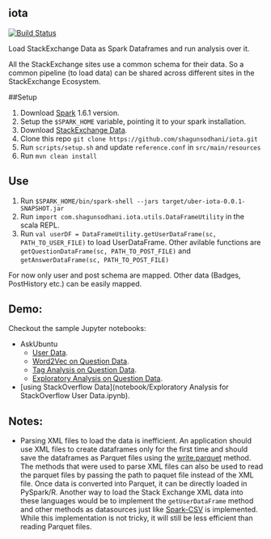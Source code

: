 ## iota

[![Build Status](https://travis-ci.org/shagunsodhani/iota.svg?branch=master)](https://travis-ci.org/shagunsodhani/iota)

Load StackExchange Data as Spark Dataframes and run analysis over it.

All the StackExchange sites use a common schema for their data. So a common pipeline (to load data) can be shared across different sites in the StackExchange Ecosystem.


##Setup

1. Download [Spark](http://spark.apache.org/) 1.6.1 version.
2. Setup the `$SPARK_HOME` variable, pointing it to your spark installation.
3. Download [StackExchange Data](https://archive.org/details/stackexchange).
4. Clone this repo `git clone https://github.com/shagunsodhani/iota.git`
5. Run `scripts/setup.sh` and update `reference.conf` in `src/main/resources`
4. Run `mvn clean install`

## Use

1. Run `$SPARK_HOME/bin/spark-shell --jars target/uber-iota-0.0.1-SNAPSHOT.jar`
2. Run `import com.shagunsodhani.iota.utils.DataFrameUtility` in the scala REPL.
3. Run `val userDF = DataFrameUtility.getUserDataFrame(sc, PATH_TO_USER_FILE)` to load UserDataFrame. Other avilable functions are `getQuestionDataFrame(sc, PATH_TO_POST_FILE)` and `getAnswerDataFrame(sc, PATH_TO_POST_FILE)`

For now only user and post schema are mapped. Other data (Badges, PostHistory etc.) can be easily mapped.

## Demo:

Checkout the sample Jupyter notebooks:
* AskUbuntu
	* [User Data](notebook/AskUbuntu/User/ExploratoryAnalysis.ipynb).
	* [Word2Vec on Question Data](notebook/AskUbuntu/Question/Word2Vec.ipynb).
	* [Tag Analysis on Question Data](notebook/AskUbuntu/Question/TagAnalysis.ipynb).
	* [Exploratory Analysis on Question Data](notebook/AskUbuntu/User/ExploratoryAnalysis.ipynb).
* [using StackOverflow Data](notebook/Exploratory Analysis for StackOverflow User Data.ipynb).

## Notes:

* Parsing XML files to load the data is inefficient. An application should use XML files to create dataframes only for the first time and should save the dataframes as Parquet files using the [write.parquet](http://spark.apache.org/docs/1.5.0/api/scala/index.html#org.apache.spark.sql.DataFrameWriter) method. The methods that were used to parse XML files can also be used to read the parquet files by passing the path to paquet file instead of the XML file. Once data is converted into Parquet, it can be directly loaded in PySpark/R. Another way to load the Stack Exchange XML data into these languages would be to implement the `getUserDataFrame` method and other methods as datasources just like [Spark-CSV](https://github.com/databricks/spark-csv) is implemented. While this implementation is not tricky, it will still be less efficient than reading Parquet files.